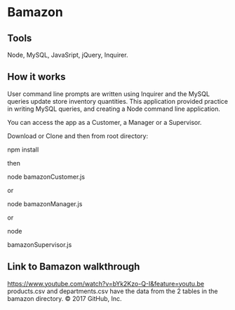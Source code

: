 # Bamazon


## Tools 

Node, MySQL, JavaSript, jQuery, Inquirer.

## How it works

User command line prompts are written using Inquirer and the MySQL queries update store inventory quantities. This application provided practice in writing MySQL queries, and creating a Node command line application.

You can access the app as a Customer, a Manager or a Supervisor.

Download or Clone and then from root directory:

npm install

then

node bamazonCustomer.js

or

node bamazonManager.js

or

node 

bamazonSupervisor.js






## Link to Bamazon walkthrough

https://www.youtube.com/watch?v=bYk2Kzo-Q-I&feature=youtu.be
products.csv and departments.csv have the data from the 2 tables in the bamazon directory.
© 2017 GitHub, Inc.
